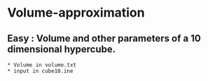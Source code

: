 # Volume-approximation

## Easy : Volume and other parameters of a 10 dimensional hypercube.
    * Volume in volume.txt
    * input in cube10.ine
